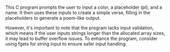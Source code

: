 This C program prompts the user to input a color, a placeholder (pl), and a name. It then uses these inputs to create a simple verse, filling in the placeholders to generate a poem-like output.

However, it's important to note that the program lacks input validation, which means if the user inputs strings longer than the allocated array sizes, it may lead to buffer overflow issues. To enhance the program, consider using fgets for string input to ensure safer input handling.